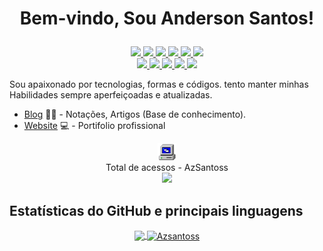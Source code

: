 # <p align="center"><!--<img src = "https://github.com/TheDudeThatCode/TheDudeThatCode/blob/master/Assets/Hi.gif" width = "29px">-->Bem-vindo, Sou Anderson Santos!</p>


<!--[![Linkedin Badge](https://img.shields.io/badge/-LinkedIn-blue?style=flat-square&logo=Linkedin&logoColor=white&link=https://www.linkedin.com/in/andersonsantos2610/)](https://www.linkedin.com/in/andersonsantos2610/)-->  

<!-- ## Sobre min -->
<p align="center">
  <!--My interests: <br>-->
<a href="#">
<img src="https://img.shields.io/badge/JavaScript-F7DF1E?style=for-the-badge&logo=javascript&logoColor=black" />
<img src="https://img.shields.io/badge/HTML-239120?style=for-the-badge&logo=html5&logoColor=white" /> 
<img src="https://img.shields.io/badge/CSS-239120?style=for-the-badge&logo=css3&logoColor=white" />
<img src="https://img.shields.io/badge/PHP-777BB4?style=for-the-badge&logo=php&logoColor=white" />
<img src="https://img.shields.io/badge/Java-ED8B00?style=for-the-badge&logo=java&logoColor=white" />
<img src="https://img.shields.io/badge/C%23-0769AD?style=for-the-badge&logo=c-sharp&logoColor=white" />
<br>
<img src="https://img.shields.io/badge/Node.js-43853D?style=for-the-badge&logo=node.js&logoColor=white" />  
<img src="https://img.shields.io/badge/Angular-DD0031?style=for-the-badge&logo=angular&logoColor=white" /> 
<img src="https://img.shields.io/badge/jQuery-0769AD?style=for-the-badge&logo=jquery&logoColor=white" />  
<img src="https://img.shields.io/badge/Laravel-FF2D20?style=for-the-badge&logo=laravel&logoColor=white" /> 
<img src="https://img.shields.io/badge/MySQL-706b6b?style=for-the-badge&logo=mysql&logoColor=white" />
</a>

Sou apaixonado por tecnologias, formas e códigos. tento manter minhas Habilidades sempre aperfeiçoadas e atualizadas.
- [Blog](https://www.treinaweb.com.br/blog/author/fagner-pinheiro/) ✍🏼 - Notações, Artigos (Base de conhecimento).
- [Website](https://azsantoss.github.io/portfolio/) 💻 - Portifolio profissional
 
<p align="center"> 
   
  <img src="https://github.com/TheDudeThatCode/TheDudeThatCode/blob/master/Assets/PC.gif?raw=true" width="30px"> 
  <br>
  Total de acessos - AzSantoss
  <br>
  <img src="https://profile-counter.glitch.me/azsantoss/count.svg" />
</p>
</p>

## Estatísticas do GitHub e principais linguagens
<p align="center">
  <a href="https://github.com/azsantoss">
    <img align="center" src="https://github-readme-stats.vercel.app/api/top-langs/?username=azsantoss&theme=react&hide_langs_below=1" />
  </a>

  <a href="https://github.com/azsantoss">
    <!--<img
      align="center"
      height="165"
      src="https://github-readme-stats.vercel.app/api?username=azsantoss&show_icons=true&theme=vue-dark"
    />-->


  <img align="center" src="https://github-readme-stats.vercel.app/api?username=azsantoss&show_icons=true&theme=react&count_private=true" alt="Azsantoss" />

  </a>
</p>

<!--## Gráfico de Contribuição
<p><img align="left" src="https://activity-graph.herokuapp.com/graph?username=azsantoss&bg_color=32333e&color=00ccff&line=abc6e3&point=ff5a3d&area=true&hide_border=true"  alt="max-programming" /></p> -->


<!--alt="max-programming"-->

<!--
### Hi there 👋

**azsantoss/azsantoss** is a ✨ _special_ ✨ repository because its `README.md` (this file) appears on your GitHub profile.

Here are some ideas to get you started:

- 🔭 I’m currently working on ...
- 🌱 I’m currently learning ...
- 👯 I’m looking to collaborate on ...
- 🤔 I’m looking for help with ...
- 💬 Ask me about ...
- 📫 How to reach me: ...
- 😄 Pronouns: ...
- ⚡ Fun fact: ...
-->
